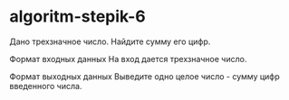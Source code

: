 # algoritm-stepik-6
Дано трехзначное число. Найдите сумму его цифр. 

Формат входных данных
На вход дается трехзначное число.

Формат выходных данных
Выведите одно целое число - сумму цифр введенного числа.
